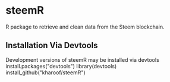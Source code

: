 # steemR

R package to retrieve and clean data from the Steem blockchain. 

## Installation Via Devtools
Development versions of steemR may be installed via devtools
    install.packages("devtools")
    library(devtools)
    install_github("kharoof/steemR")
